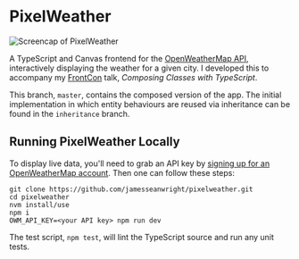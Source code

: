 # PixelWeather

![Screencap of PixelWeather](https://raw.githubusercontent.com/jamesseanwright/pixelweather/master/misc/screencap.gif)

A TypeScript and Canvas frontend for the [OpenWeatherMap API](https://www.openweathermap.org/api), interactively displaying the weather for a given city. I developed this to accompany my [FrontCon](https://frontcon.lv/) talk, _Composing Classes with TypeScript_.

This branch, `master`, contains the composed version of the app. The initial implementation in which entity behaviours are reused via inheritance can be found in the `inheritance` branch.

## Running PixelWeather Locally

To display live data, you'll need to grab an API key by [signing up for an OpenWeatherMap account](https://home.openweathermap.org/users/sign_up). Then one can follow these steps:

```shell
git clone https://github.com/jamesseanwright/pixelweather.git
cd pixelweather
nvm install/use
npm i
OWM_API_KEY=<your API key> npm run dev
```

The test script, `npm test`, will lint the TypeScript source and run any unit tests.
